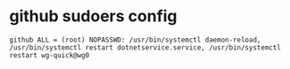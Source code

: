 # github sudoers config
```
github ALL = (root) NOPASSWD: /usr/bin/systemctl daemon-reload, /usr/bin/systemctl restart dotnetservice.service, /usr/bin/systemctl restart wg-quick@wg0
```